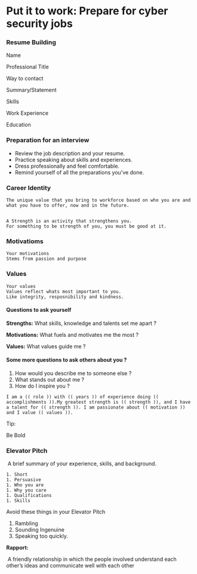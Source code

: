 # Put it to work: Prepare for cyber security jobs

### Resume Building

Name

Professional Title

Way to contact

Summary/Statement

Skills

Work Experience

Education



### Preparation for an interview

- Review the job description and your resume.
- Practice speaking about skills and experiences.
- Dress professionally and feel comfortable.
- Remind yourself of all the preparations you've done.



### Career Identity

	The unique value that you bring to workforce based on who you are and what you have to offer, now and in the future. 


	A Strength is an activity that strengthens you.
	For something to be strength of you, you must be good at it.


### Motivatioms

	Your motivations
	Stems from passion and purpose


### Values
	Your values
	Values reflect whats most important to you.
	Like integrity, resposnibility and kindness.


#### Questions to ask yourself

**Strengths:** What skills, knowledge and talents set me apart ?

**Motivations:** What fuels and motivates me the most ?

**Values:** What values guide me ?



#### Some more questions to ask others about you ?

1. How would you describe me to someone else ?
2. What stands out about me ?
3. How do I inspire you ?



```
I am a (( role )) with (( years )) of experience doing (( accomplishments )).My greatest strength is (( strength )), and I have a talent for (( strength )). I am passionate about (( motivation )) and I value (( values )).
```



Tip:

Be Bold



### Elevator Pitch

​	A brief summary of your experience, skills, and background.

	1. Short
	1. Persuasive
	1. Who you are
	1. Why you care
	1. Qualifications
	1. Skills

Avoid these things in your Elevator Pitch

1. Rambling
2. Sounding Ingenuine
3. Speaking too quickly.



**Rapport:** 

​	A friendly relationship in which the people involved understand each other’s ideas and communicate well with each other

